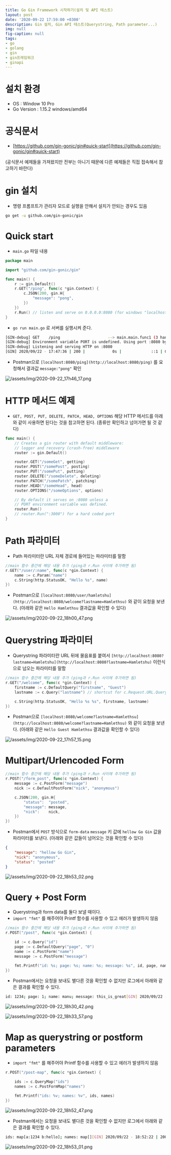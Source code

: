 ```yaml
---
title: Go Gin Framework 시작하기(설치 및 API 테스트)
layout: post
date: '2020-09-22 17:59:00 +0300'
description: Gin 설치, Gin API 테스트(Querystring, Path parameter...)
img: null
fig-caption: null
tags:
- go
- golang
- gin
- gin프레임워크
- ginapi
---
```


# 설치 환경

- OS : Window 10 Pro
- Go Version : 1.15.2 windows/amd64

# 공식문서

- [https://github.com/gin-gonic/gin#quick-start](https://github.com/gin-gonic/gin#quick-start)

(공식문서 예제들을 가져왔지만 전부는 아니기 때문에 다른 예제들은 직접 접속해서 참고하기 바란다)

# gin 설치

- 명령 프롬프트가 관리자 모드로 실행을 안해서 설치가 안되는 경우도 있음

```bash
go get -u github.com/gin-gonic/gin
```

# Quick start

- `main.go` 파일 내용

```go
package main

import "github.com/gin-gonic/gin"

func main() {
	r := gin.Default()
	r.GET("/ping", func(c *gin.Context) {
		c.JSON(200, gin.H{
			"message": "pong",
		})
	})
	r.Run() // listen and serve on 0.0.0.0:8080 (for windows "localhost:8080")
}
```

- `go run main.go` 로 서버를 실행시켜 준다.

```bash
[GIN-debug] GET    /ping                     --> main.main.func1 (3 handlers)
[GIN-debug] Environment variable PORT is undefined. Using port :8080 by default
[GIN-debug] Listening and serving HTTP on :8080
[GIN] 2020/09/22 - 17:47:36 | 200 |            0s |             ::1 | GET      "/ping"
```

- Postman으로 `[localhost:8080/ping](http://localhost:8080/ping)` 를 요청해서 결과값 `message:"pong"` 확인

![/assets/img/2020-09-22_17h46_17.png](/assets/img/2020-09-22_17h46_17.png)

# HTTP 메서드 예제

- `GET, POST, PUT, DELETE, PATCH, HEAD, OPTIONS` 해당 HTTP 메서드를 아래와 같이 사용하면 된다는 것을 참고하면 된다. (종류만 확인하고 넘어가면 될 것 같다)

```go
func main() {
	// Creates a gin router with default middleware:
	// logger and recovery (crash-free) middleware
	router := gin.Default()

	router.GET("/someGet", getting)
	router.POST("/somePost", posting)
	router.PUT("/somePut", putting)
	router.DELETE("/someDelete", deleting)
	router.PATCH("/somePatch", patching)
	router.HEAD("/someHead", head)
	router.OPTIONS("/someOptions", options)

	// By default it serves on :8080 unless a
	// PORT environment variable was defined.
	router.Run()
	// router.Run(":3000") for a hard coded port
}
```

# Path 파라미터

- Path 파라미터란 URL 자체 경로에 들어있는 파라미터를 말함

```go
//main 함수 중간에 해당 내용 추가 (ping과 r.Run 사이에 추가하면 됨)
r.GET("/user/:name", func(c *gin.Context) {
	name := c.Param("name")
	c.String(http.StatusOK, "Hello %s", name)
})
```

- Postman으로 `[localhost:8080/user/hamletshu](http://localhost:8080/welcome?lastname=Hamlethsu)` 와 같이 요청을 보낸다. 
(아래와 같은 `Hello Hamlethsu` 결과값을 확인할 수 있다)

![/assets/img/2020-09-22_18h00_47.png](/assets/img/2020-09-22_18h00_47.png)

# Querystring 파라미터

- Querystring 파라미터란 URL 뒤에 물음표를 붙여서 `[http://localhost:8080?lastname=Hamletshu](http://localhost:8080?lastname=Hamletshu)` 이런식으로 넘오는 파라미터를 말함

```go
//main 함수 중간에 해당 내용 추가 (ping과 r.Run 사이에 추가하면 됨)
r.GET("/welcome", func(c *gin.Context) {
	firstname := c.DefaultQuery("firstname", "Guest")
	lastname := c.Query("lastname") // shortcut for c.Request.URL.Query().Get("lastname")

	c.String(http.StatusOK, "Hello %s %s", firstname, lastname)
})
```

- Postman으로 `[localhost:8080/welcome?lastname=Hamlethsu](http://localhost:8080/welcome?lastname=Hamlethsu)` 와 같이 요청을 보낸다. 
(아래와 같은 `Hello Guest Hamlethsu` 결과값을 확인할 수 있다)

![/assets/img/2020-09-22_17h57_15.png](/assets/img/2020-09-22_17h57_15.png)

# Multipart/Urlencoded Form

```go
//main 함수 중간에 해당 내용 추가 (ping과 r.Run 사이에 추가하면 됨)
r.POST("/form_post", func(c *gin.Context) {
	message := c.PostForm("message")
	nick := c.DefaultPostForm("nick", "anonymous")

	c.JSON(200, gin.H{
		"status":  "posted",
		"message": message,
		"nick":    nick,
	})
})
```

- Postman에서 `POST` 방식으로 `form-data` `message` 키 값에 `hellow Go Gin` 값을 파라미터를 보낸다.
(아래와 같은 값들이 넘어오는 것을 확인할 수 있다)

```json
{
    "message": "hellow Go Gin",
    "nick": "anonymous",
    "status": "posted"
}
```

![/assets/img/2020-09-22_18h53_02.png](/assets/img/2020-09-22_18h53_02.png)

# Query + Post Form

- Querystring과 form data를 둘다 보낼 때이다.
- `import "fmt"` 를 해주어야 Printf 함수를 사용할 수 있고 에러가 발생하지 않음

```go
//main 함수 중간에 해당 내용 추가 (ping과 r.Run 사이에 추가하면 됨)
r.POST("/post", func(c *gin.Context) {

	id := c.Query("id")
	page := c.DefaultQuery("page", "0")
	name := c.PostForm("name")
	message := c.PostForm("message")

	fmt.Printf("id: %s; page: %s; name: %s; message: %s", id, page, name, message)
})
```

- Postman에서는 요청을 보내도 별다른 것을 확인할 수 없지만 로그에서 아래와 같은 결과를 확인할 수 있다.

```bash
id: 1234; page: 1; name: manu; message: this_is_great[GIN] 2020/09/22 - 18:30:35 | 200 |            0s |             ::1 | POST     "/post?id=1234&page=1"
```

![/assets/img/2020-09-22_18h30_42.png](/assets/img/2020-09-22_18h30_42.png)

![/assets/img/2020-09-22_18h33_57.png](/assets/img/2020-09-22_18h33_57.png)

# Map as querystring or postform parameters

- `import "fmt"` 를 해주어야 Printf 함수를 사용할 수 있고 에러가 발생하지 않음

```go
r.POST("/post-map", func(c *gin.Context) {

	ids := c.QueryMap("ids")
	names := c.PostFormMap("names")

	fmt.Printf("ids: %v; names: %v", ids, names)
})
```

![/assets/img/2020-09-22_18h52_47.png](/assets/img/2020-09-22_18h52_47.png)

- Postman에서는 요청을 보내도 별다른 것을 확인할 수 없지만 로그에서 아래와 같은 결과를 확인할 수 있다.

```bash
ids: map[a:1234 b:hello]; names: map[][GIN] 2020/09/22 - 18:52:22 | 200 |            0s |             ::1 | POST     "/post-map?ids[a]=1234&ids[b]=hello"
```

![/assets/img/2020-09-22_18h53_01.png](/assets/img/2020-09-22_18h53_01.png)
